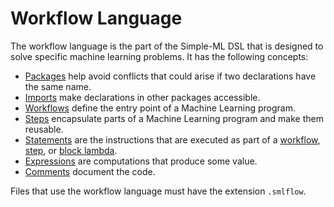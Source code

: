# Workflow Language

The workflow language is the part of the Simple-ML DSL that is designed to solve specific machine learning problems. It has the following concepts:

* [Packages][packages] help avoid conflicts that could arise if two declarations have the same name.
* [Imports][imports] make declarations in other packages accessible.
* [Workflows][workflows] define the entry point of a Machine Learning program.
* [Steps][steps] encapsulate parts of a Machine Learning program and make them reusable.
* [Statements][statements] are the instructions that are executed as part of a [workflow][workflows], [step][steps], or [block lambda][block-lambdas].
* [Expressions][expressions] are computations that produce some value.
* [Comments][comments] document the code.

Files that use the workflow language must have the extension `.smlflow`.

[packages]: ../common/packages.md
[imports]: ../common/imports.md
[workflows]: ./workflows.md
[steps]: ./steps.md
[statements]: ./statements.md
[expressions]: ./expressions.md
[block-lambdas]: ./expressions.md#block-lambdas
[comments]: ../common/comments.md
